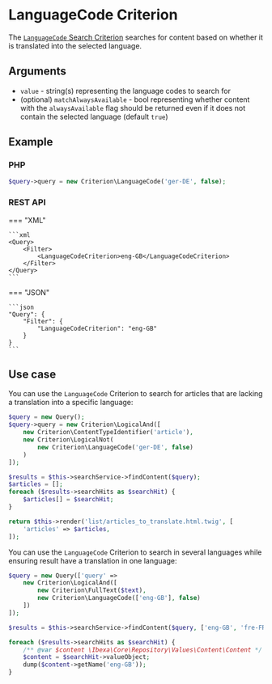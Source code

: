 # LanguageCode Criterion

The [`LanguageCode` Search Criterion](../../api/php_api/php_api_reference/classes/Ibexa-Contracts-Core-Repository-Values-Content-Query-Criterion-Location.html)
searches for content based on whether it is translated into the selected language.

## Arguments

- `value` - string(s) representing the language codes to search for
- (optional) `matchAlwaysAvailable` - bool representing whether content with the `alwaysAvailable` flag
should be returned even if it does not contain the selected language (default `true`)

## Example

### PHP

``` php
$query->query = new Criterion\LanguageCode('ger-DE', false);
```

### REST API

=== "XML"

    ```xml
    <Query>
        <Filter>
            <LanguageCodeCriterion>eng-GB</LanguageCodeCriterion>
        </Filter>
    </Query>
    ```

=== "JSON"

    ```json
    "Query": {
        "Filter": {
            "LanguageCodeCriterion": "eng-GB"
        }
    }
    ```

## Use case

You can use the `LanguageCode` Criterion to search for articles that are lacking a translation
into a specific language:

``` php hl_lines="5"
$query = new Query();
$query->query = new Criterion\LogicalAnd([
    new Criterion\ContentTypeIdentifier('article'),
    new Criterion\LogicalNot(
        new Criterion\LanguageCode('ger-DE', false)
    )
]);

$results = $this->searchService->findContent($query);
$articles = [];
foreach ($results->searchHits as $searchHit) {
    $articles[] = $searchHit;
}

return $this->render('list/articles_to_translate.html.twig', [
    'articles' => $articles,
]);
```

You can use the `LanguageCode` Criterion to search in
several languages while ensuring result have a translation in one language:

```php
$query = new Query(['query' =>
    new Criterion\LogicalAnd([
        new Criterion\FullText($text),
        new Criterion\LanguageCode(['eng-GB'], false)
    ])
]);

$results = $this->searchService->findContent($query, ['eng-GB', 'fre-FR', 'ger-DE']);

foreach ($results->searchHits as $searchHit) {
    /** @var $content \Ibexa\Core\Repository\Values\Content\Content */
    $content = $searchHit->valueObject;
    dump($content->getName('eng-GB'));
}
```
